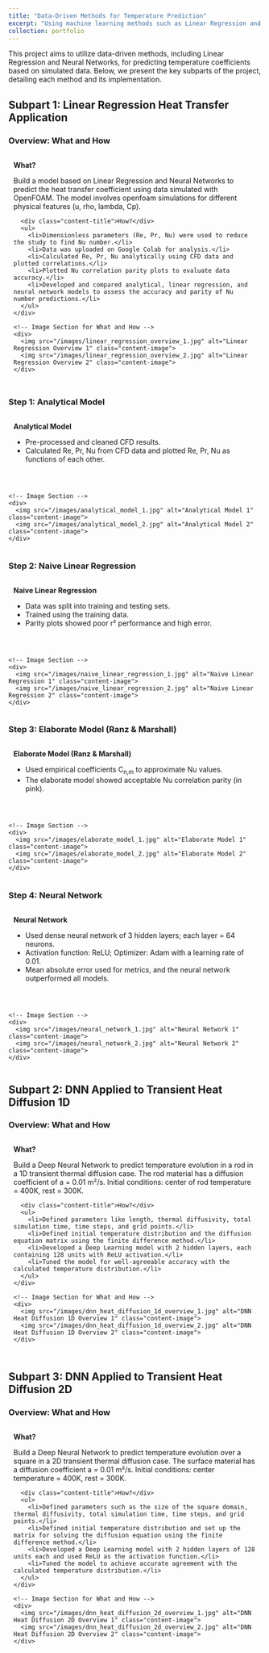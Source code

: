 ```yaml
---
title: "Data-Driven Methods for Temperature Prediction"
excerpt: "Using machine learning methods such as Linear Regression and Neural Networks to predict temperature in heat transfer applications.<br/><img src='/images/temperature_prediction_thumbnail.jpg'>"
collection: portfolio
---
```


<style>
  .subpart-container {
    margin-top: 20px;
  }
  .content-row {
    display: grid;
    grid-template-columns: 1fr; /* Single column for stacked images */
    gap: 20px;
    align-items: center;
    margin-bottom: 20px;
  }
  .content-text {
    padding: 10px;
  }
  .content-image {
    max-width: 100%;
    height: auto;
    border-radius: 8px;
    margin-top: 10px;
  }
  .content-title {
    font-weight: bold;
    margin-bottom: 10px;
  }
</style>


This project aims to utilize data-driven methods, including Linear Regression and Neural Networks, for predicting temperature coefficients based on simulated data. Below, we present the key subparts of the project, detailing each method and its implementation.

## Subpart 1: Linear Regression Heat Transfer Application

### Overview: What and How
<div class="subpart-container">
  <div class="content-row">
    <!-- Text Section for What and How -->
    <div class="content-text">
      <div class="content-title">What?</div>
      <p>Build a model based on Linear Regression and Neural Networks to predict the heat transfer coefficient using data simulated with OpenFOAM. The model involves openfoam simulations for different physical features (u, rho, lambda, Cp).</p>

      <div class="content-title">How?</div>
      <ul>
        <li>Dimensionless parameters (Re, Pr, Nu) were used to reduce the study to find Nu number.</li>
        <li>Data was uploaded on Google Colab for analysis.</li>
        <li>Calculated Re, Pr, Nu analytically using CFD data and plotted correlations.</li>
        <li>Plotted Nu correlation parity plots to evaluate data accuracy.</li>
        <li>Developed and compared analytical, linear regression, and neural network models to assess the accuracy and parity of Nu number predictions.</li>
      </ul>
    </div>

    <!-- Image Section for What and How -->
    <div>
      <img src="/images/linear_regression_overview_1.jpg" alt="Linear Regression Overview 1" class="content-image">
      <img src="/images/linear_regression_overview_2.jpg" alt="Linear Regression Overview 2" class="content-image">
    </div>
  </div>
</div>

### Step 1: Analytical Model
<div class="subpart-container">
  <div class="content-row">
    <!-- Text Section -->
    <div class="content-text">
      <div class="content-title">Analytical Model</div>
      <ul>
        <li>Pre-processed and cleaned CFD results.</li>
        <li>Calculated Re, Pr, Nu from CFD data and plotted Re, Pr, Nu as functions of each other.</li>
      </ul>
    </div>

    <!-- Image Section -->
    <div>
      <img src="/images/analytical_model_1.jpg" alt="Analytical Model 1" class="content-image">
      <img src="/images/analytical_model_2.jpg" alt="Analytical Model 2" class="content-image">
    </div>
  </div>
</div>

### Step 2: Naive Linear Regression
<div class="subpart-container">
  <div class="content-row">
    <!-- Text Section -->
    <div class="content-text">
      <div class="content-title">Naive Linear Regression</div>
      <ul>
        <li>Data was split into training and testing sets.</li>
        <li>Trained using the training data.</li>
        <li>Parity plots showed poor r² performance and high error.</li>
      </ul>
    </div>

    <!-- Image Section -->
    <div>
      <img src="/images/naive_linear_regression_1.jpg" alt="Naive Linear Regression 1" class="content-image">
      <img src="/images/naive_linear_regression_2.jpg" alt="Naive Linear Regression 2" class="content-image">
    </div>
  </div>
</div>

### Step 3: Elaborate Model (Ranz & Marshall)
<div class="subpart-container">
  <div class="content-row">
    <!-- Text Section -->
    <div class="content-text">
      <div class="content-title">Elaborate Model (Ranz & Marshall)</div>
      <ul>
        <li>Used empirical coefficients C<sub>n,m</sub> to approximate Nu values.</li>
        <li>The elaborate model showed acceptable Nu correlation parity (in pink).</li>
      </ul>
    </div>

    <!-- Image Section -->
    <div>
      <img src="/images/elaborate_model_1.jpg" alt="Elaborate Model 1" class="content-image">
      <img src="/images/elaborate_model_2.jpg" alt="Elaborate Model 2" class="content-image">
    </div>
  </div>
</div>

### Step 4: Neural Network
<div class="subpart-container">
  <div class="content-row">
    <!-- Text Section -->
    <div class="content-text">
      <div class="content-title">Neural Network</div>
      <ul>
        <li>Used dense neural network of 3 hidden layers; each layer = 64 neurons.</li>
        <li>Activation function: ReLU; Optimizer: Adam with a learning rate of 0.01.</li>
        <li>Mean absolute error used for metrics, and the neural network outperformed all models.</li>
      </ul>
    </div>

    <!-- Image Section -->
    <div>
      <img src="/images/neural_network_1.jpg" alt="Neural Network 1" class="content-image">
      <img src="/images/neural_network_2.jpg" alt="Neural Network 2" class="content-image">
    </div>
  </div>
</div>

## Subpart 2: DNN Applied to Transient Heat Diffusion 1D

### Overview: What and How
<div class="subpart-container">
  <div class="content-row">
    <!-- Text Section for What and How -->
    <div class="content-text">
      <div class="content-title">What?</div>
      <p>Build a Deep Neural Network to predict temperature evolution in a rod in a 1D transient thermal diffusion case. The rod material has a diffusion coefficient of a = 0.01 m²/s. Initial conditions: center of rod temperature = 400K, rest = 300K.</p>

      <div class="content-title">How?</div>
      <ul>
        <li>Defined parameters like length, thermal diffusivity, total simulation time, time steps, and grid points.</li>
        <li>Defined initial temperature distribution and the diffusion equation matrix using the finite difference method.</li>
        <li>Developed a Deep Learning model with 2 hidden layers, each containing 128 units with ReLU activation.</li>
        <li>Tuned the model for well-agreeable accuracy with the calculated temperature distribution.</li>
      </ul>
    </div>

    <!-- Image Section for What and How -->
    <div>
      <img src="/images/dnn_heat_diffusion_1d_overview_1.jpg" alt="DNN Heat Diffusion 1D Overview 1" class="content-image">
      <img src="/images/dnn_heat_diffusion_1d_overview_2.jpg" alt="DNN Heat Diffusion 1D Overview 2" class="content-image">
    </div>
  </div>
</div>

## Subpart 3: DNN Applied to Transient Heat Diffusion 2D

### Overview: What and How
<div class="subpart-container">
  <div class="content-row">
    <!-- Text Section for What and How -->
    <div class="content-text">
      <div class="content-title">What?</div>
      <p>Build a Deep Neural Network to predict temperature evolution over a square in a 2D transient thermal diffusion case. The surface material has a diffusion coefficient a = 0.01 m²/s. Initial conditions: center temperature = 400K, rest = 300K.</p>

      <div class="content-title">How?</div>
      <ul>
        <li>Defined parameters such as the size of the square domain, thermal diffusivity, total simulation time, time steps, and grid points.</li>
        <li>Defined initial temperature distribution and set up the matrix for solving the diffusion equation using the finite difference method.</li>
        <li>Developed a Deep Learning model with 2 hidden layers of 128 units each and used ReLU as the activation function.</li>
        <li>Tuned the model to achieve accurate agreement with the calculated temperature distribution.</li>
      </ul>
    </div>

    <!-- Image Section for What and How -->
    <div>
      <img src="/images/dnn_heat_diffusion_2d_overview_1.jpg" alt="DNN Heat Diffusion 2D Overview 1" class="content-image">
      <img src="/images/dnn_heat_diffusion_2d_overview_2.jpg" alt="DNN Heat Diffusion 2D Overview 2" class="content-image">
    </div>
  </div>
</div>
